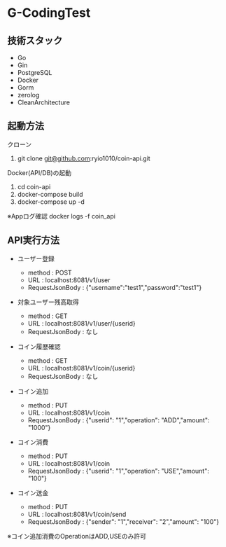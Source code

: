 # G-CodingTest

## 技術スタック

- Go
- Gin
- PostgreSQL
- Docker
- Gorm
- zerolog
- CleanArchitecture

## 起動方法

クローン
1. git clone git@github.com:ryio1010/coin-api.git

Docker(API/DB)の起動
1. cd coin-api
2. docker-compose build
3. docker-compose up -d

※Appログ確認 docker logs -f coin_api

## API実行方法

- ユーザー登録
    - method : POST
    - URL : localhost:8081/v1/user
    - RequestJsonBody : {"username":"test1","password":"test1"}

- 対象ユーザー残高取得
    - method : GET
    - URL : localhost:8081/v1/user/{userid}
    - RequestJsonBody : なし

- コイン履歴確認
    - method : GET
    - URL : localhost:8081/v1/coin/{userid}
    - RequestJsonBody : なし

- コイン追加
    - method : PUT
    - URL : localhost:8081/v1/coin
    - RequestJsonBody : {"userid": "1","operation": "ADD","amount": "1000"}

- コイン消費
    - method : PUT
    - URL : localhost:8081/v1/coin
    - RequestJsonBody : {"userid": "1","operation": "USE","amount": "100"}

- コイン送金
    - method : PUT
    - URL : localhost:8081/v1/coin/send
    - RequestJsonBody : {"sender": "1","receiver": "2","amount": "100"}

※コイン追加消費のOperationはADD,USEのみ許可
